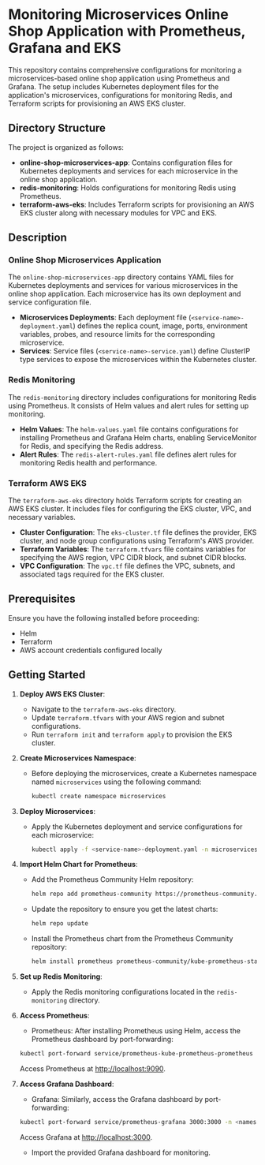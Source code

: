 # Monitoring Microservices Online Shop Application with Prometheus, Grafana and EKS

This repository contains comprehensive configurations for monitoring a microservices-based online shop application using Prometheus and Grafana. The setup includes Kubernetes deployment files for the application's microservices, configurations for monitoring Redis, and Terraform scripts for provisioning an AWS EKS cluster.

## Directory Structure

The project is organized as follows:

- **online-shop-microservices-app**: Contains configuration files for Kubernetes deployments and services for each microservice in the online shop application.
- **redis-monitoring**: Holds configurations for monitoring Redis using Prometheus.
- **terraform-aws-eks**: Includes Terraform scripts for provisioning an AWS EKS cluster along with necessary modules for VPC and EKS.

## Description

### Online Shop Microservices Application

The `online-shop-microservices-app` directory contains YAML files for Kubernetes deployments and services for various microservices in the online shop application. Each microservice has its own deployment and service configuration file.

- **Microservices Deployments**: Each deployment file (`<service-name>-deployment.yaml`) defines the replica count, image, ports, environment variables, probes, and resource limits for the corresponding microservice.
- **Services**: Service files (`<service-name>-service.yaml`) define ClusterIP type services to expose the microservices within the Kubernetes cluster.

### Redis Monitoring

The `redis-monitoring` directory includes configurations for monitoring Redis using Prometheus. It consists of Helm values and alert rules for setting up monitoring.

- **Helm Values**: The `helm-values.yaml` file contains configurations for installing Prometheus and Grafana Helm charts, enabling ServiceMonitor for Redis, and specifying the Redis address.
- **Alert Rules**: The `redis-alert-rules.yaml` file defines alert rules for monitoring Redis health and performance.

### Terraform AWS EKS

The `terraform-aws-eks` directory holds Terraform scripts for creating an AWS EKS cluster. It includes files for configuring the EKS cluster, VPC, and necessary variables.

- **Cluster Configuration**: The `eks-cluster.tf` file defines the provider, EKS cluster, and node group configurations using Terraform's AWS provider.
- **Terraform Variables**: The `terraform.tfvars` file contains variables for specifying the AWS region, VPC CIDR block, and subnet CIDR blocks.
- **VPC Configuration**: The `vpc.tf` file defines the VPC, subnets, and associated tags required for the EKS cluster.

## Prerequisites

Ensure you have the following installed before proceeding:

- Helm
- Terraform
- AWS account credentials configured locally

## Getting Started

1. **Deploy AWS EKS Cluster**:
   - Navigate to the `terraform-aws-eks` directory.
   - Update `terraform.tfvars` with your AWS region and subnet configurations.
   - Run `terraform init` and `terraform apply` to provision the EKS cluster.

2. **Create Microservices Namespace**:
   - Before deploying the microservices, create a Kubernetes namespace named `microservices` using the following command:
     ```bash
     kubectl create namespace microservices
     ```

3. **Deploy Microservices**:
    - Apply the Kubernetes deployment and service configurations for each microservice:
        ```bash
        kubectl apply -f <service-name>-deployment.yaml -n microservices
        ``` 

4. **Import Helm Chart for Prometheus**:
    - Add the Prometheus Community Helm repository:
        ```bash
        helm repo add prometheus-community https://prometheus-community.github.io/helm-charts
        ```
    - Update the repository to ensure you get the latest charts:
        ```bash
        helm repo update
        ```
    - Install the Prometheus chart from the Prometheus Community repository:
        ```bash
        helm install prometheus prometheus-community/kube-prometheus-stack
        ```

5. **Set up Redis Monitoring**:
   - Apply the Redis monitoring configurations located in the `redis-monitoring` directory.

6. **Access Prometheus**:
    - Prometheus: After installing Prometheus using Helm, access the Prometheus dashboard by port-forwarding:
    ```bash
    kubectl port-forward service/prometheus-kube-prometheus-prometheus 9090:9090 -n <namespace>
    ```
    Access Prometheus at [http://localhost:9090](http://localhost:9090).

7. **Access Grafana Dashboard**:
    - Grafana: Similarly, access the Grafana dashboard by port-forwarding:
     ```bash
     kubectl port-forward service/prometheus-grafana 3000:3000 -n <namespace>
     ```
     Access Grafana at [http://localhost:3000](http://localhost:3000).
    - Import the provided Grafana dashboard for monitoring.
